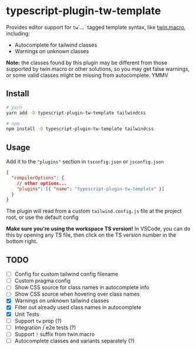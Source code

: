 # typescript-plugin-tw-template

Provides editor support for `tw`\`...\` tagged template syntax, like [twin.macro](https://github.com/ben-rogerson/twin.macro), including:

- Autocomplete for tailwind classes
- Warnings on unknown classes

**Note:** the classes found by this plugin may be different from those supported by twin.macro or other solutions, so you may get false warnings, or some valid classes might be missing from autocomplete. YMMV

## Install

```bash
# yarn
yarn add -D typescript-plugin-tw-template tailwindcss

# npm
npm install -D typescript-plugin-tw-template tailwindcss
```

## Usage

Add it to the `"plugins"` section in `tsconfig.json` or `jsconfig.json`

```json
{
  "compilerOptions": {
    // other options...
    "plugins": [{ "name": "typescript-plugin-tw-template" }]
  }
}
```

The plugin will read from a custom `tailwind.config.js` file at the project root, or use the default config

**Make sure you're using the workspace TS version!** In VSCode, you can do this by opening any TS file, then click on the TS version number in the bottom right.

## TODO

- [ ] Config for custom tailwind config filename
- [ ] Custom pragma config
- [ ] Show CSS source for class names in autocomplete info
- [ ] Show CSS source when hovering over class names
- [x] Warnings on unknown tailwind classes
- [x] Filter out already used class names in autocomplete
- [x] Unit Tests
- [ ] Support `tw` prop (?)
- [ ] Integration / e2e tests (?)
- [ ] Support `!` suffix from twin.macro
- [ ] Autocomplete classes and variants separately (?)
